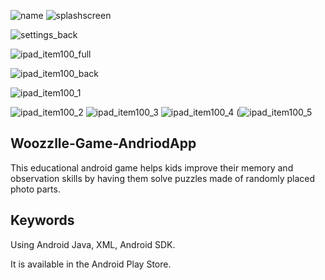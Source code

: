
![name](https://github.com/user-attachments/assets/503a9906-277b-4499-ba1a-269cf9e676e3)
![splashscreen](https://github.com/user-attachments/assets/4ae51e98-3379-4195-b5aa-e73b049ef522)

![settings_back](https://github.com/user-attachments/assets/3c801506-7757-476a-a0f5-0d60d731de5a)

![ipad_item100_full](https://github.com/user-attachments/assets/923b2e42-0cbb-4ade-b517-5d8c87fbdd56)

![ipad_item100_back](https://github.com/user-attachments/assets/49dbeafb-7c18-4e8b-9eb4-f5654b7067c4)

![ipad_item100_1](https://github.com/user-attachments/assets/ab0cef3c-1bec-4591-8df6-aa14f78a37b1)

![ipad_item100_2](https://github.com/user-attachments/assets/67d76bd7-4dda-4b1b-a6ce-74615cec4142) ![ipad_item100_3](https://github.com/user-attachments/assets/9721989c-3f55-4f70-a3ca-9976fa152dbb) ![ipad_item100_4](https://github.com/user-attachments/assets/382b1e6a-cc1c-4650-9791-6ce822e32380) (![ipad_item100_5](https://github.com/user-attachments/assets/80139334-25b4-42ae-9710-ae34415a9349)

## Woozzlle-Game-AndriodApp

This educational android game helps kids improve their memory and observation skills by having them solve puzzles made of randomly placed photo parts.

## Keywords

Using Android Java, XML, Android SDK.

It is available in the Android Play Store.
